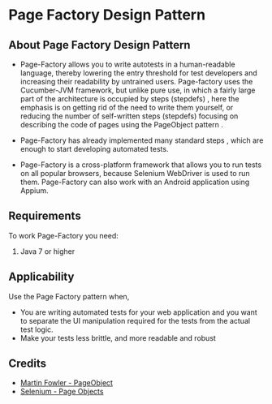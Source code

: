 # Page Factory Design Pattern

## About Page Factory Design Pattern

* Page-Factory allows you to write autotests in a human-readable language, thereby lowering the entry threshold for test developers and increasing their readability by untrained users. Page-factory uses the Cucumber-JVM framework, but unlike pure use, in which a fairly large part of the architecture is occupied by steps (stepdefs) , here the emphasis is on getting rid of the need to write them yourself, or reducing the number of self-written steps (stepdefs) focusing on describing the code of pages using the PageObject pattern .

* Page-Factory has already implemented many standard steps , which are enough to start developing automated tests.

* Page-Factory is a cross-platform framework that allows you to run tests on all popular browsers, because Selenium WebDriver is used to run them. Page-Factory can also work with an Android application using Appium.

## Requirements

To work Page-Factory you need:
1. Java 7 or higher


## Applicability

Use the Page Factory pattern when,

* You are writing automated tests for your web application and you want to separate the UI manipulation required for the tests from the actual test logic.
* Make your tests less brittle, and more readable and robust

## Credits

* [Martin Fowler - PageObject](http://martinfowler.com/bliki/PageObject.html)
* [Selenium - Page Objects](https://github.com/SeleniumHQ/selenium/wiki/PageObjects)
